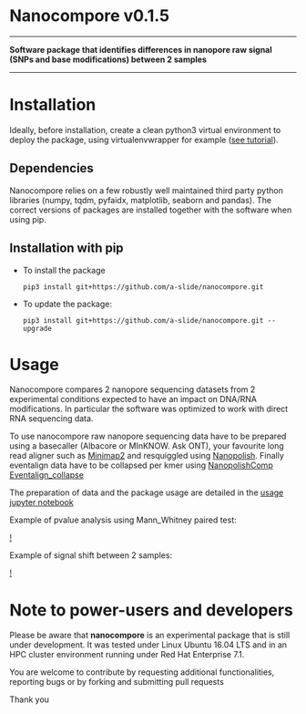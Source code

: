# Nanocompore v0.1.5

---

**Software package that identifies differences in nanopore raw signal (SNPs and base modifications) between 2 samples**

---

# Installation

Ideally, before installation, create a clean python3 virtual environment to deploy the package, using virtualenvwrapper for example ([see tutorial](http://www.simononsoftware.com/virtualenv-tutorial-part-2/)).

## Dependencies

Nanocompore relies on a few robustly well maintained third party python libraries (numpy, tqdm, pyfaidx, matplotlib, seaborn and pandas).
The correct versions of packages are installed together with the software when using pip.

## Installation with pip

* To install the package

    ```pip3 install git+https://github.com/a-slide/nanocompore.git```

* To update the package:

    ```pip3 install git+https://github.com/a-slide/nanocompore.git --upgrade```

# Usage

Nanocompore compares 2 nanopore sequencing datasets from 2 experimental conditions expected to have an impact on DNA/RNA modifications. In particular the software was optimized to work with direct RNA sequencing data.

To use nanocompore raw nanopore sequencing data have to be prepared using a basecaller (Albacore or MInKNOW. Ask ONT), your favourite long read aligner such as [Minimap2](https://github.com/lh3/minimap2) and resquiggled using [Nanopolish](https://github.com/jts/nanopolish). Finally eventalign data have to be collapsed per kmer using [NanopolishComp Eventalign_collapse](https://github.com/a-slide/NanopolishComp)

The preparation of data and the package usage are detailed in the [usage jupyter notebook](https://github.com/a-slide/nanocompore/blob/master/tests/nanocompore_usage.ipynb)

Example of pvalue analysis using Mann_Whitney paired test:

[!](pictures/pvalues.png)

Example of signal shift between 2 samples:

[!](pictures/signal_shift.png)


# Note to power-users and developers

Please be aware that **nanocompore** is an experimental package that is still under development. It was tested under Linux Ubuntu 16.04 LTS and in an HPC cluster environment running under Red Hat Enterprise 7.1.

You are welcome to contribute by requesting additional functionalities, reporting bugs or by forking and submitting pull requests

Thank you
